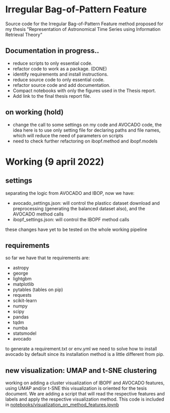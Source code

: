# Irregular Bag-of-Pattern Feature

Source code for the Irregular Bag-of-Pattern Feature method proposed for my thesis "Representation of Astronomical Time Series using Information Retrieval Theory"

## Documentation in progress..

- reduce scripts to only essential code.
- refactor code to work as a package. (DONE)
- identify requirements and install instructions.
- reduce source code to only essential code.
- refactor source code and add documentation.
- Compact notebooks with only the figures used in the Thesis report.
- Add link to the final thesis report file.

## on working (hold)

- change the call to some settings on my code and AVOCADO code, the idea here is to use only setting file for declaring paths and file names, which will reduce the need of parameters on scripts
- need to check further refactoring on ibopf.method and ibopf.models

# Working (9 april 2022)

## settings

separating the logic from AVOCADO and IBOP, now we have:
- avocado_settings.json: will control the plasticc dataset download and
preprocessing (generating the balanced dataset also), and the AVOCADO method calls
- ibopf_settings.json: will control the IBOPF method calls

these changes have yet to be tested on the whole working pipeline

## requirements

so far we have that te requirements are:

- astropy
- george
- lightgbm
- matplotlib
- pytables (tables on pip)
- requests
- scikit-learn
- numpy
- scipy
- pandas
- tqdm
- numba
- statsmodel
- avocado

to generate a requirement.txt or env.yml we need to solve how to install avocado by default since its installation method is a little different from pip.

## new visualization: UMAP and t-SNE clustering

working on adding a cluster visualization of IBOPF and AVOCADO features, using UMAP and/or t-SNE
this visualization is oriented for the tesis document. We are adding a script that will
read the respective features and labels and apply the respective visualization method. This code is 
included in [notebooks/visualization_on_method_features.ipynb](notebooks/visualization_on_method_features.ipynb)
